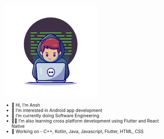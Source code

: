 <img src = "avatar_profile.jpg" width = "300"/> <br>
- 👋 Hi, I’m Ansh
- 🤖 I’m interested in Android app development
- 🌱 I’m currently doing Software Engineering
- 👨‍💻 I’m also learning cross platform development using Flutter and React Native
- 💼 Working on - C++, Kotlin, Java, Javascript, Flutter, HTML, CSS

<!---
anshbajpai/anshbajpai is a ✨ special ✨ repository because its `README.md` (this file) appears on your GitHub profile.
You can click the Preview link to take a look at your changes.
--->

